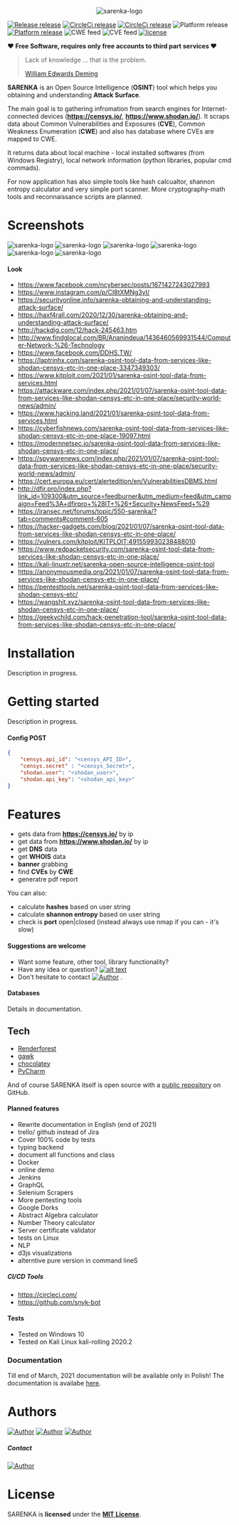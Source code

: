 <p align="center">
    <img alt="sarenka-logo" src="https://raw.githubusercontent.com/pawlaczyk/sarenka/master/logo.png">
</p>

[![Release release](https://img.shields.io/badge/release-planned-red.svg)](https://github.com/pawlaczyk/sarenka/releases/latest) [![CircleCi release](https://img.shields.io/badge/coverage-None-green.svg)](https://github.com/pawlaczyk/sarenka/releases/latest) [![CircleCi release](https://img.shields.io/badge/CircleCi-passed-lime.svg)](https://github.com/pawlaczyk/sarenka/releases/latest) ![Platform release](https://img.shields.io/badge/platform-Windows-blue.svg) [![Platform release](https://img.shields.io/badge/platform-Linux-purple.svg)](https://github.com/pawlaczyk/sarenka/releases/latest) ![CWE feed](https://img.shields.io/badge/CWE-12/20/2020-darkgreen.svg) ![CVE feed](https://img.shields.io/badge/CVE-12/19/2020-green.svg) [![license](https://img.shields.io/badge/License-MIT-yellow.svg)](https://github.com/pawlaczyk/sarenka/blob/master/LICENSE) 



**♥ Free Software, requires only free accounts to third part services ♥**

> Lack of knowledge ... that is the problem.
>
>
>[William Edwards Deming]


**SARENKA** is an Open Source Intelligence (**OSINT**) tool which helps you obtaining and understanding **Attack Surface**.

The main goal is to gathering infromation from search engines for Internet-connected devices (**https://censys.io/**, **https://www.shodan.io/**).
It scraps data about Common Vulnerabilities and Exposures (**CVE**), Common Weakness Enumeration (**CWE**) and also has database where CVEs are mapped to CWE.

It returns data about local machine - local installed softwares (from Windows Registry), local network information (python libraries, popular cmd commads).

For now application has also simple tools like hash calcualtor, shannon entropy calculator and very simple port scanner. 
More cryptography-math tools and reconnaissance scripts are planned.

# Screenshots
<img alt="sarenka-logo" src="https://raw.githubusercontent.com/pawlaczyk/sarenka/master/readmeStatic/Screenshot 2021-01-07 234911.png">

<img alt="sarenka-logo" src="https://raw.githubusercontent.com/pawlaczyk/sarenka/master/readmeStatic/Screenshot 2021-01-07 235528.png">

<img alt="sarenka-logo" src="https://raw.githubusercontent.com/pawlaczyk/sarenka/master/readmeStatic/Screenshot 2021-01-07 235615.png">

<img alt="sarenka-logo" src="https://raw.githubusercontent.com/pawlaczyk/sarenka/master/readmeStatic/Screenshot 2021-01-08 213333.png">

<img alt="sarenka-logo" src="https://raw.githubusercontent.com/pawlaczyk/sarenka/master/readmeStatic/Screenshot 2021-01-08 213519.png">

<img alt="sarenka-logo" src="https://raw.githubusercontent.com/pawlaczyk/sarenka/master/readmeStatic/Screenshot 2021-01-08 213602.png">

#### Look
- https://www.facebook.com/ncybersec/posts/1671427243027993
- https://www.instagram.com/p/CI8tXMNg3yI/
- https://securityonline.info/sarenka-obtaining-and-understanding-attack-surface/
- https://haxf4rall.com/2020/12/30/sarenka-obtaining-and-understanding-attack-surface/
- http://hackdig.com/12/hack-245463.htm
- http://www.findglocal.com/BR/Ananindeua/1436460569931544/Computer-Network-%26-Technology
- https://www.facebook.com/DDHS.TW/
- https://laptrinhx.com/sarenka-osint-tool-data-from-services-like-shodan-censys-etc-in-one-place-3347349303/
- https://www.kitploit.com/2021/01/sarenka-osint-tool-data-from-services.html
- https://attackware.com/index.php/2021/01/07/sarenka-osint-tool-data-from-services-like-shodan-censys-etc-in-one-place/security-world-news/admin/
- https://www.hacking.land/2021/01/sarenka-osint-tool-data-from-services.html
- https://cyberfishnews.com/sarenka-osint-tool-data-from-services-like-shodan-censys-etc-in-one-place-19097.html
- https://modernnetsec.io/sarenka-osint-tool-data-from-services-like-shodan-censys-etc-in-one-place/
- https://spywarenews.com/index.php/2021/01/07/sarenka-osint-tool-data-from-services-like-shodan-censys-etc-in-one-place/security-world-news/admin/
- https://cert.europa.eu/cert/alertedition/en/VulnerabilitiesDBMS.html
- http://dfir.pro/index.php?link_id=109300&utm_source=feedburner&utm_medium=feed&utm_campaign=Feed%3A+dfirpro+%28IT+%26+Security+NewsFeed+%29
- https://iransec.net/forums/topic/550-sarenka/?tab=comments#comment-605
- https://hacker-gadgets.com/blog/2021/01/07/sarenka-osint-tool-data-from-services-like-shodan-censys-etc-in-one-place/
- https://vulners.com/kitploit/KITPLOIT:491559930238488010
- https://www.redpacketsecurity.com/sarenka-osint-tool-data-from-services-like-shodan-censys-etc-in-one-place/
- https://kali-linuxtr.net/sarenka-open-source-intelligence-osint-tool
- https://anonymousmedia.org/2021/01/07/sarenka-osint-tool-data-from-services-like-shodan-censys-etc-in-one-place/
- https://pentesttools.net/sarenka-osint-tool-data-from-services-like-shodan-censys-etc/
- https://wangshit.xyz/sarenka-osint-tool-data-from-services-like-shodan-censys-etc-in-one-place/
- https://geekychild.com/hack-penetration-tool/sarenka-osint-tool-data-from-services-like-shodan-censys-etc-in-one-place/


# Installation
Description in progress.

# Getting started 
Description in progress.

#### Config POST
```json
{
    "censys.api_id": "<censys_API_ID>",
    "censys.secret" : "<censys_Secret>",
    "shodan.user": "<shodan_user>",
    "shodan.api_key": "<shodan_api_key>"
}
```


# Features
  - gets data from **https://censys.io/** by ip
  - get data from **https://www.shodan.io/** by ip
  - get **DNS** data
  - get **WHOIS** data
  - **banner** grabbing
  - find **CVEs** by **CWE** 
  - generatre pdf report

You can also:
  - calculate **hashes** based on user string
  - calculate **shannon entropy** based on user string
  - check is **port** open|closed (instead always use nmap if you can - it's slow)

#### Suggestions are welcome
[1.1]: http://i.imgur.com/tXSoThF.png (twitter icon with padding)
[2.1]: http://i.imgur.com/P3YfQoD.png (facebook icon with padding)

[1]: https://twitter.com/OsintSarenka
[2]: https://www.facebook.com/sarenka.osint.5

- Want some feature, other tool, library functionality?
- Have any idea or question?  [![alt text][1.1]][1]
- Don't hesitate to contact  [![Author](https://img.shields.io/badge/pawlaczyk-black.svg)](https://github.com/pawlaczyk/) .

#### Databases
Details in documentation.

## Tech
* [Renderforest](https://www.renderforest.com/)
* [gawk](http://gnuwin32.sourceforge.net/packages/gawk.htm) 
* [chocolatey](https://chocolatey.org/)
* [PyCharm](https://www.jetbrains.com/pycharm/)



And of course SARENKA itself is open source with a [public repository][sarenka]
 on GitHub.

#### Planned features

 - Rewrite documentation in English (end of 2021)
 - trello/ github instead of Jira
 - Cover 100% code by tests
 - typing backend
 - document all functions and class
 - Docker
 - online demo
 - Jenkins
 - GraphQL
 - Selenium Scrapers
 - More pentesting tools
 - Google Dorks
 - Abstract Algebra calculator
 - Number Theory calculator
 - Server certificate validator
 - tests on Linux
 - NLP
 - d3js visualizations
 - alterntive pure version in command lineS

##### CI/CD Tools
- https://circleci.com/
- https://github.com/snyk-bot

#### Tests
- Tested on Windows 10
- Tested on Kali Linux kali-rolling 2020.2

### Documentation
Till end of March, 2021 documentation will be available only in Polish!
The documentation is availabe [here](https://pawlaczyk.github.io/sarenka/).

# Authors
[![Author](https://img.shields.io/badge/Dominika-Pawlaczyk-red.svg)](https://github.com/pawlaczyk/)  [![Author](https://img.shields.io/badge/Michał-Pawlaczyk-red.svg)](https://github.com/michalpawlaczyk) [![Author](https://img.shields.io/badge/Karolina-Słonka-red.svg)](https://github.com/k-slonka)


##### Contact
[![Author](https://img.shields.io/badge/pawlaczyk-black.svg)](https://github.com/pawlaczyk/)

# License
SARENKA is **licensed** under the **[MIT License]**.

[MIT License]: https://github.com/pawlaczyk/sarenka/blob/master/LICENSE
[GitHub]: https://github.com/pawlaczyk/sarenka
[documentation]: https://pawlaczyk.github.io/sarenka/
[public repository]: https://github.com/pawlaczyk/sarenka


[//]: # (These are reference links used in the body of this note and get stripped out when the markdown processor does its job. There is no need to format nicely because it shouldn't be seen. Thanks SO - http://stackoverflow.com/questions/4823468/store-comments-in-markdown-syntax)


   [sarenka]: <https://github.com/pawlaczyk/sarenka>
   [git-repo-url]: <https://github.com/pawlaczyk/sarenka>
   [William Edwards Deming]: <https://deming.org/deming-the-man/>


